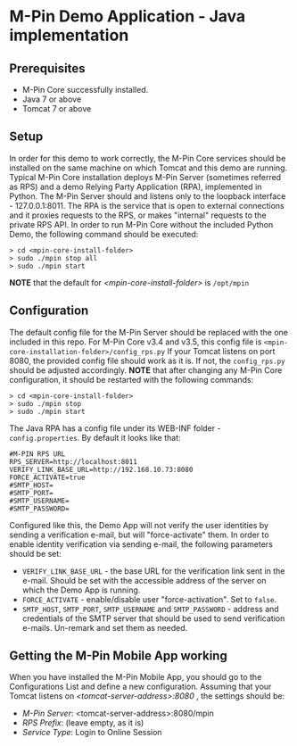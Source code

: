 # M-Pin Demo Application - Java implementation

## Prerequisites
* M-Pin Core successfully installed.
* Java 7 or above
* Tomcat 7 or above

## Setup

In order for this demo to work correctly, the M-Pin Core services should be installed on the same machine on which Tomcat and this demo are running.
Typical M-Pin Core installation deploys M-Pin Server (sometimes referred as RPS) and a demo Relying Party Application (RPA), implemented in Python.
The M-Pin Server should and listens only to the loopback interface - 127.0.0.1:8011. The RPA is the service that is open to external connections and it proxies requests to the RPS, or makes "internal" requests to the private RPS API.
In order to run M-Pin Core without the included Python Demo, the following command should be executed:
```
> cd <mpin-core-install-folder>
> sudo ./mpin stop all
> sudo ./mpin start
```
**NOTE** that the default for _\<mpin-core-install-folder\>_ is `/opt/mpin`

## Configuration

The default config file for the M-Pin Server should be replaced with the one included in this repo.
For M-Pin Core v3.4 and v3.5, this config file is `<mpin-core-installation-folder>/config_rps.py`
If your Tomcat listens on port 8080, the provided config file should work as it is. If not, the `config_rps.py` should be adjusted accordingly.
**NOTE** that after changing any M-Pin Core configuration, it should be restarted with the following commands:
```
> cd <mpin-core-install-folder>
> sudo ./mpin stop
> sudo ./mpin start
```

The Java RPA has a config file under its WEB-INF folder - `config.properties`.
By default it looks like that:
```
#M-PIN RPS URL
RPS_SERVER=http://localhost:8011
VERIFY_LINK_BASE_URL=http://192.168.10.73:8080
FORCE_ACTIVATE=true
#SMTP_HOST=
#SMTP_PORT=
#SMTP_USERNAME=
#SMTP_PASSWORD=
```
Configured like this, the Demo App will not verify the user identities by sending a verification e-mail, but will "force-activate" them.
In order to enable identity verification via sending e-mail, the following parameters should be set:
* `VERIFY_LINK_BASE_URL` - the base URL for the verification link sent in the e-mail. Should be set with the accessible address of the server on which the Demo App is running.
* `FORCE_ACTIVATE` - enable/disable user "force-activation". Set to `false`.
* `SMTP_HOST`, `SMTP_PORT`, `SMTP_USERNAME` and `SMTP_PASSWORD` - address and credentials of the SMTP server that should be used to send verification e-mails. Un-remark and set them as needed.

## Getting the M-Pin Mobile App working

When you have installed the M-Pin Mobile App, you should go to the Configurations List and define a new configuration.
Assuming that your Tomcat listens on _\<tomcat-server-address\>:8080_ , the settings should be:
* _M-Pin Server_: \<tomcat-server-address\>:8080/mpin
* _RPS Prefix_: (leave empty, as it is)
* _Service Type_: Login to Online Session
